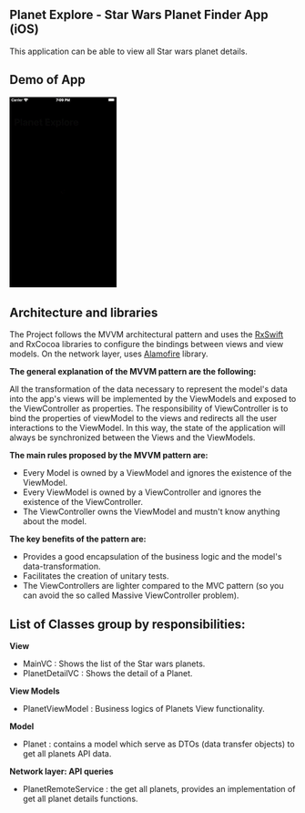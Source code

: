 ## Planet Explore - Star Wars Planet Finder App (iOS)

This application can be able to view all Star wars planet details.

## Demo of App
![Demo App](/demo/demo.gif)

## Architecture and libraries
The Project follows the MVVM architectural pattern and uses the [RxSwift](https://github.com/ReactiveX/RxSwift) and RxCocoa libraries to configure the bindings between views and view models. On the network layer, uses [Alamofire](https://github.com/Alamofire) library.

__The general explanation of the MVVM pattern are the following:__

All the transformation of the data necessary to represent the model's data into the app's views will be implemented by the ViewModels and exposed to the ViewController as properties. The responsibility of ViewController is to bind the properties of viewModel to the views and redirects all the user interactions to the ViewModel. In this way, the state of the application will always be synchronized between the Views and the ViewModels.

__The main rules proposed by the MVVM pattern are:__
- Every Model is owned by a ViewModel and ignores the existence of the ViewModel.
- Every ViewModel is owned by a ViewController and ignores the existence of the ViewController.
- The ViewController owns the ViewModel and mustn't know anything about the model.

__The key benefits of the pattern are:__
- Provides a good encapsulation of the business logic and the model's data-transformation.
- Facilitates the creation of unitary tests.
- The ViewControllers are lighter compared to the MVC pattern (so you can avoid the so called Massive ViewController problem).

## List of Classes group by responsibilities:

__View__
- MainVC : Shows the list of the Star wars planets.
- PlanetDetailVC : Shows the detail of a Planet.

__View Models__
- PlanetViewModel : Business logics of Planets View functionality.

__Model__
- Planet : contains a model which serve as DTOs (data transfer objects) to get all planets API data.

__Network layer: API queries__
- PlanetRemoteService : the get all planets, provides an implementation of get all planet details functions.




